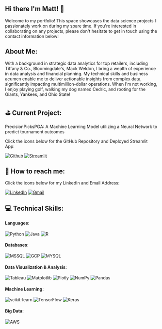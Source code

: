 ## Hi there I'm Matt! :wave:
Welcome to my portfolio! This space showcases the data science projects I passionately work on during my spare time. If you're interested in collaborating on any projects, please don't hesitate to get in touch using the contact information below!
## About Me:
With a background in strategic data analytics for top retailers, including Tiffany & Co., Bloomingdale's, Mack Weldon, I bring a wealth of experience in data analysis and financial planning. My technical skills and business acumen enable me to deliver actionable insights from complex data, significantly impacting multimillion-dollar operations. When I'm not working, I enjoy playing golf, walking my dog named Cedric, and rooting for the Giants, Yankees, and Ohio State!

## :golf: Current Project:
PrecisionPicksPGA: A Machine Learning Model utilizing a Neural Network to predict tournament outcomes  

Click the icons below for the GitHub Repository and Deployed Streamlit App:  
  
[![Github](https://img.shields.io/badge/GitHub-100000?style=for-the-badge&logo=github&logoColor=white)](https://github.com/matthewbonadies/BrainStation_Capstone)
[![Streamlit](https://img.shields.io/badge/Streamlit-FF4B4B?style=for-the-badge&logo=Streamlit&logoColor=white)](https://precisionpickspga.streamlit.app/)
## :iphone: How to reach me:
Click the icons below for my LinkedIn and Email Address: 

[![LinkedIn](https://img.shields.io/badge/LinkedIn-0077B5?style=for-the-badge&logo=linkedin&logoColor=white)](https://www.linkedin.com/in/matthewbonadies/)
[![Gmail](https://img.shields.io/badge/Gmail-D14836?style=for-the-badge&logo=gmail&logoColor=white)](mailto:matthewdbonadies@gmail.com)
## :computer: Technical Skills:
#### Languages:
![Python](https://img.shields.io/badge/Python-3776AB?style=for-the-badge&logo=python&logoColor=white)
![Java](https://img.shields.io/badge/Java-ED8B00?style=for-the-badge&logo=openjdk&logoColor=white)
![R](https://img.shields.io/badge/R-276DC3?style=for-the-badge&logo=r&logoColor=white)

#### Databases:
![MSSQL](https://img.shields.io/badge/Microsoft_SQL_Server-CC2927?style=for-the-badge&logo=microsoft-sql-server&logoColor=white)
![GCP](https://img.shields.io/badge/Google_Cloud-4285F4?style=for-the-badge&logo=google-cloud&logoColor=white)
![MYSQL](https://img.shields.io/badge/MySQL-00000F?style=for-the-badge&logo=mysql&logoColor=white)

#### Data Visualization & Analysis:
![Tableau](https://img.shields.io/badge/Tableau-E97627?style=for-the-badge&logo=Tableau&logoColor=white)
![Matplotlib](https://img.shields.io/badge/Matplotlib-%23ffffff.svg?style=for-the-badge&logo=Matplotlib&logoColor=black)
![Plotly](https://img.shields.io/badge/Plotly-%233F4F75.svg?style=for-the-badge&logo=plotly&logoColor=white)
![NumPy](https://img.shields.io/badge/numpy-%23013243.svg?style=for-the-badge&logo=numpy&logoColor=white)
![Pandas](https://img.shields.io/badge/pandas-%23150458.svg?style=for-the-badge&logo=pandas&logoColor=white)

#### Machine Learning:
![scikit-learn](https://img.shields.io/badge/scikit--learn-%23F7931E.svg?style=for-the-badge&logo=scikit-learn&logoColor=white)
![TensorFlow](https://img.shields.io/badge/TensorFlow-%23FF6F00.svg?style=for-the-badge&logo=TensorFlow&logoColor=white)
![Keras](https://img.shields.io/badge/Keras-%23D00000.svg?style=for-the-badge&logo=Keras&logoColor=white)

#### Big Data:
![AWS](https://img.shields.io/badge/AWS-%23FF9900.svg?style=for-the-badge&logo=amazon-aws&logoColor=white)
